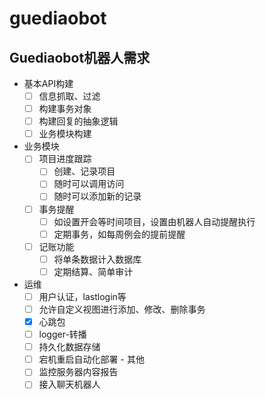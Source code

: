 # guediaobot
## Guediaobot机器人需求
- 基本API构建
  - [ ] 信息抓取、过滤
  - [ ] 构建事务对象
  - [ ] 构建回复的抽象逻辑
  - [ ] 业务模块构建
- 业务模块
  - [ ] 项目进度跟踪
    - [ ] 创建、记录项目
    - [ ] 随时可以调用访问
    - [ ] 随时可以添加新的记录
  - [ ] 事务提醒
    - [ ] 如设置开会等时间项目，设置由机器人自动提醒执行
    - [ ] 定期事务，如每周例会的提前提醒
  - [ ] 记账功能
    - [ ] 将单条数据计入数据库
    - [ ] 定期结算、简单审计
- 运维
  - [ ] 用户认证，lastlogin等
  - [ ] 允许自定义视图进行添加、修改、删除事务
  - [x] 心跳包
  - [ ] logger-转播
  - [ ] 持久化数据存储
  - [ ] 宕机重启自动化部署
​- 其他
  - [ ] 监控服务器内容报告
  - [ ] 接入聊天机器人

